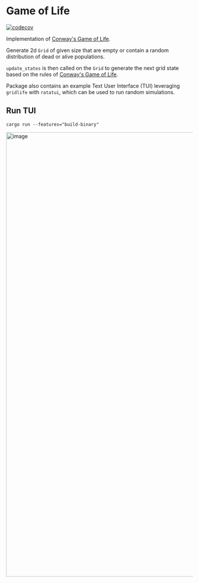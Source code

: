 # Game of Life

[![codecov](https://codecov.io/github/sinon/game-of-life/graph/badge.svg?token=5Y7PP6AC3K)](https://codecov.io/github/sinon/game-of-life)

Implementation of [Conway's Game of Life].

Generate 2d `Grid` of given size that are empty or contain a random distribution of dead or alive populations.

`update_states` is then called on the `Grid` to generate the next grid state based on the rules of [Conway's Game of Life].

Package also contains an example Text User Interface (TUI) leveraging `gridlife` with `ratatui`, which can be used to run random simulations.

## Run TUI

`cargo run --features="build-binary"`

<img width="1200" alt="image" src="https://github.com/user-attachments/assets/63ff7fc7-5d7f-447a-a9de-496dbe611fcd" />

<!--Links -->
[Conway's Game of Life]: https://en.wikipedia.org/wiki/Conway%27s_Game_of_Life
